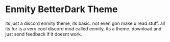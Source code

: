 # Enmity BetterDark Theme
its just a discord enmity theme, its basic.
not even gon make u read stuff.
all its for is a very cool discord mod called enmity, its a theme. download and just send feedback if it doesnt work.

